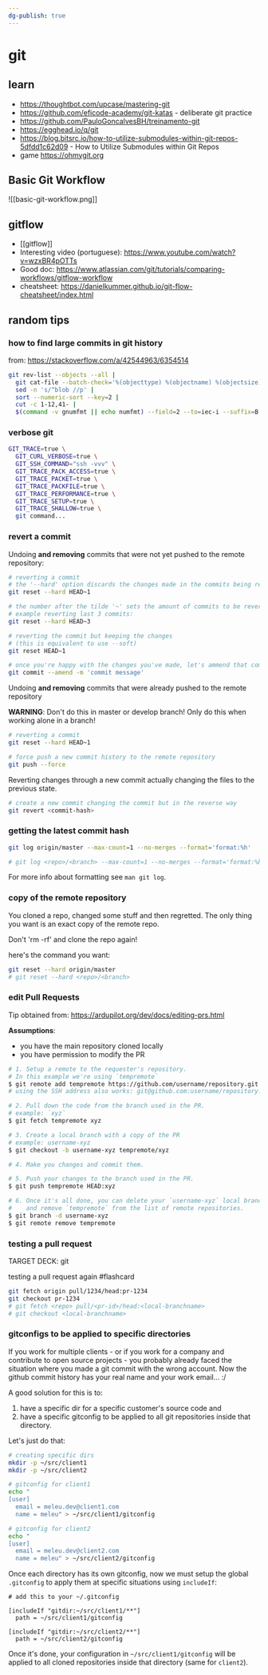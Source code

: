 ```yaml
---
dg-publish: true
---
```

# git

## learn

- <https://thoughtbot.com/upcase/mastering-git>
- <https://github.com/eficode-academy/git-katas> - deliberate git practice
- <https://github.com/PauloGoncalvesBH/treinamento-git>
- <https://egghead.io/q/git>
- <https://blog.bitsrc.io/how-to-utilize-submodules-within-git-repos-5dfdd1c62d09> - How to Utilize Submodules within Git Repos
- game <https://ohmygit.org>

## Basic Git Workflow

![[basic-git-workflow.png]]

## gitflow

- [[gitflow]]
- Interesting video (portuguese): <https://www.youtube.com/watch?v=wzxBR4pOTTs>
- Good doc: <https://www.atlassian.com/git/tutorials/comparing-workflows/gitflow-workflow>
- cheatsheet: <https://danielkummer.github.io/git-flow-cheatsheet/index.html>


## random tips

### how to find large commits in git history

from: <https://stackoverflow.com/a/42544963/6354514>

```bash
git rev-list --objects --all |
  git cat-file --batch-check='%(objecttype) %(objectname) %(objectsize) %(rest)' |
  sed -n 's/^blob //p' |
  sort --numeric-sort --key=2 |
  cut -c 1-12,41- |
  $(command -v gnumfmt || echo numfmt) --field=2 --to=iec-i --suffix=B --padding=7 --round=nearest
```


### verbose git

```bash
GIT_TRACE=true \
  GIT_CURL_VERBOSE=true \
  GIT_SSH_COMMAND="ssh -vvv" \
  GIT_TRACE_PACK_ACCESS=true \
  GIT_TRACE_PACKET=true \
  GIT_TRACE_PACKFILE=true \
  GIT_TRACE_PERFORMANCE=true \
  GIT_TRACE_SETUP=true \
  GIT_TRACE_SHALLOW=true \
  git command...
```

### revert a commit

Undoing **and removing** commits that were not yet pushed to the remote repository:
```sh
# reverting a commit
# the '--hard' option discards the changes made in the commits being reverted.
git reset --hard HEAD~1

# the number after the tilde '~' sets the amount of commits to be reverted
# example reverting last 3 commits:
git reset --hard HEAD~3

# reverting the commit but keeping the changes
# (this is equivalent to use --soft)
git reset HEAD~1

# once you're happy with the changes you've made, let's ammend that commit
git commit --amend -m 'commit message'
```

Undoing **and removing** commits that were already pushed to the remote repository

**WARNING**: Don't do this in master or develop branch! Only do this when working alone in a branch!
```sh
# reverting a commit
git reset --hard HEAD~1

# force push a new commit history to the remote repository
git push --force
```

Reverting changes through a new commit actually changing the files to the previous state.
```sh
# create a new commit changing the commit but in the reverse way
git revert <commit-hash>
```


### getting the latest commit hash

```sh
git log origin/master --max-count=1 --no-merges --format='format:%h'

# git log <repo>/<branch> --max-count=1 --no-merges --format='format:%h'
```

For more info about formatting see `man git log`.

### copy of the remote repository

You cloned a repo, changed some stuff and then regretted. The only thing you want is an exact copy of the remote repo.

Don't 'rm -rf' and clone the repo again!

here's the command you want:

```sh
git reset --hard origin/master
# git reset --hard <repo>/<branch>
```


### edit Pull Requests

Tip obtained from: <https://ardupilot.org/dev/docs/editing-prs.html>

**Assumptions**:
- you have the main repository cloned locally
- you have permission to modify the PR

```sh
# 1. Setup a remote to the requester's repository.
# In this example we're using `tempremote`
$ git remote add tempremote https://github.com/username/repository.git
# using the SSH address also works: git@github.com:username/repository.git

# 2. Pull down the code from the branch used in the PR.
# example: `xyz`
$ git fetch tempremote xyz

# 3. Create a local branch with a copy of the PR
# example: username-xyz
$ git checkout -b username-xyz tempremote/xyz

# 4. Make you changes and commit them.

# 5. Push your changes to the branch used in the PR.
$ git push tempremote HEAD:xyz

# 6. Once it's all done, you can delete your `username-xyz` local branch
#    and remove `tempremote` from the list of remote repositories.
$ git branch -d username-xyz
$ git remote remove tempremote
```


### testing a pull request

TARGET DECK: git

testing a pull request again #flashcard
```sh
git fetch origin pull/1234/head:pr-1234
git checkout pr-1234
# git fetch <repo> pull/<pr-id>/head:<local-branchname>
# git checkout <local-branchname>
```
<!--ID: 1625054083408-->


### gitconfigs to be applied to specific directories

If you work for multiple clients - or if you work for a company and contribute to open source projects - you probably already faced the situation where you made a git commit with the wrong account. Now the github commit history has your real name and your work email... :/

A good solution for this is to:

1. have a specific dir for a specific customer's source code and
2. have a specific gitconfig to be applied to all git repositories inside that directory.

Let's just do that:

```bash
# creating specific dirs
mkdir -p ~/src/client1
mkdir -p ~/src/client2

# gitconfig for client1
echo "
[user]
  email = meleu.dev@client1.com
  name = meleu" > ~/src/client1/gitconfig

# gitconfig for client2
echo "
[user]
  email = meleu.dev@client2.com
  name = meleu" > ~/src/client2/gitconfig
```

Once each directory has its own gitconfig, now we must setup the global `.gitconfig` to apply them at specific situations using `includeIf`:

```
# add this to your ~/.gitconfig

[includeIf "gitdir:~/src/client1/**"]
  path = ~/src/client1/gitconfig

[includeIf "gitdir:~/src/client2/**"]
  path = ~/src/client2/gitconfig
```

Once it's done, your configuration in `~/src/client1/gitconfig` will be applied to all cloned repositories inside that directory (same for `client2`).

